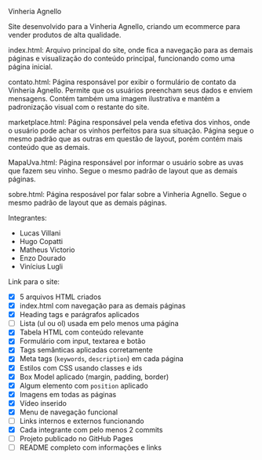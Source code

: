 Vinheria Agnello

Site desenvolvido para a Vinheria Agnello, criando um ecommerce para vender produtos de alta qualidade.

index.html:
Arquivo principal do site, onde fica a navegação para as demais páginas e visualização do conteúdo principal, funcionando como uma página inicial.

contato.html:
Página responsável por exibir o formulário de contato da Vinheria Agnello. Permite que os usuários preencham seus dados e enviem mensagens. Contém também uma imagem ilustrativa e mantém a padronização visual com o restante do site.

marketplace.html:
Página responsável pela venda efetiva dos vinhos, onde o usuário pode achar os vinhos perfeitos para sua situação. Página segue o mesmo padrão que as outras em questão de layout, porém contém mais conteúdo que as demais.

MapaUva.html:
Página responsável por informar o usuário sobre as uvas que fazem seu vinho. Segue o mesmo padrão de layout que as demais páginas.

sobre.html:
Página resposável por falar sobre a Vinheria Agnello. Segue o mesmo padrão de layout que as demais páginas.

Integrantes:

- Lucas Villani
- Hugo Copatti
- Matheus Victorio
- Enzo Dourado
- Vinícius Lugli

Link para o site:

- [x] 5 arquivos HTML criados
- [x] index.html com navegação para as demais páginas
- [x] Heading tags e parágrafos aplicados
- [ ] Lista (ul ou ol) usada em pelo menos uma página
- [x] Tabela HTML com conteúdo relevante
- [x] Formulário com input, textarea e botão
- [x] Tags semânticas aplicadas corretamente
- [x] Meta tags (`keywords`, `description`) em cada página
- [x] Estilos com CSS usando classes e ids
- [x] Box Model aplicado (margin, padding, border)
- [x] Algum elemento com `position` aplicado
- [x] Imagens em todas as páginas
- [x] Vídeo inserido
- [x] Menu de navegação funcional
- [ ] Links internos e externos funcionando
- [x] Cada integrante com pelo menos 2 commits
- [ ] Projeto publicado no GitHub Pages
- [ ] README completo com informações e links
